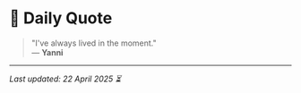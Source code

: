 # 📜 Daily Quote

> "I've always lived in the moment."  
> — **Yanni**

---

_Last updated: 22 April 2025 ⏳_
